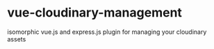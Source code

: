 # vue-cloudinary-management
isomorphic vue.js and express.js plugin for managing your cloudinary assets
